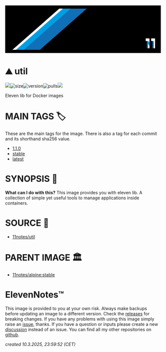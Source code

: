 ![banner](https://github.com/11notes/defaults/blob/main/static/img/banner.png?raw=true)

# ⛰️ util
[<img src="https://img.shields.io/badge/github-source-blue?logo=github&color=040308">](https://github.com/11notes/docker-util)![size](https://img.shields.io/docker/image-size/11notes/util/1.1.0?color=0eb305)![version](https://img.shields.io/docker/v/11notes/util/1.1.0?color=eb7a09)![pulls](https://img.shields.io/docker/pulls/11notes/util?color=2b75d6)[<img src="https://img.shields.io/github/issues/11notes/docker-util?color=7842f5">](https://github.com/11notes/docker-util/issues)

Eleven lib for Docker images

# MAIN TAGS 🏷️
These are the main tags for the image. There is also a tag for each commit and its shorthand sha256 value.

* [1.1.0](https://hub.docker.com/r/11notes/util/tags?name=1.1.0)
* [stable](https://hub.docker.com/r/11notes/util/tags?name=stable)
* [latest](https://hub.docker.com/r/11notes/util/tags?name=latest)

# SYNOPSIS 📖
**What can I do with this?** This image provides you with eleven lib. A collection of simple yet useful tools to manage applications inside containers.

# SOURCE 💾
* [11notes/util](https://github.com/11notes/docker-util)

# PARENT IMAGE 🏛️
* [11notes/alpine:stable](https://hub.docker.com/r/11notes/alpine)

# ElevenNotes™️
This image is provided to you at your own risk. Always make backups before updating an image to a different version. Check the [releases](https://github.com/11notes/docker-util/releases) for breaking changes. If you have any problems with using this image simply raise an [issue](https://github.com/11notes/docker-util/issues), thanks. If you have a question or inputs please create a new [discussion](https://github.com/11notes/docker-util/discussions) instead of an issue. You can find all my other repositories on [github](https://github.com/11notes?tab=repositories).

*created 10.3.2025, 23:59:52 (CET)*